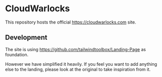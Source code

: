 # CloudWarlocks

This repository hosts the official https://cloudwarlocks.com site.

## Development

The site is using https://github.com/tailwindtoolbox/Landing-Page as foundation.

However we have simplified it heavily. If you feel you want to add anything else to the landing, please look at the 
original to take inspiration from it.
